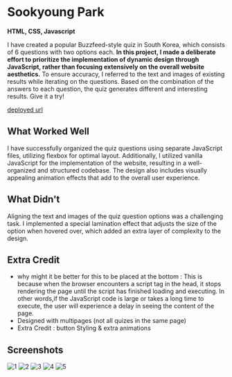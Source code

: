 # Sookyoung Park

**HTML, CSS, Javascript**

I have created a popular Buzzfeed-style quiz in South Korea, which consists of 6 questions with two options each. **In this project, I made a deliberate effort to prioritize the implementation of dynamic design through JavaScript, rather than focusing extensively on the overall website aesthetics.**
To ensure accuracy, I referred to the text and images of existing results while iterating on the questions. Based on the combination of the answers to each question, the quiz generates different and interesting results. Give it a try!

[deployed url](https://soolab2.onrender.com)

## What Worked Well
I have successfully organized the quiz questions using separate JavaScript files, utilizing flexbox for optimal layout. Additionally, I utilized vanilla JavaScript for the implementation of the website, resulting in a well-organized and structured codebase. The design also includes visually appealing animation effects that add to the overall user experience.

## What Didn't
Aligning the text and images of the quiz question options was a challenging task. I implemented a special lamination effect that adjusts the size of the option when hovered over, which added an extra layer of complexity to the design.

## Extra Credit
* why might it be better for this to be placed at the bottom : This is because when the browser encounters a script tag in the head, it stops rendering the page until the script has finished loading and executing. In other words,if the JavaScript code is large or takes a long time to execute, the user will experience a delay in seeing the content of the page.
* Designed with multipages (not all quizes in the same page)
* Extra Credit : button Styling & extra animations

## Screenshots
![1](https://github.com/dartmouth-cs52-23s/lab2-quizzical-sookyoungpark1031/blob/main/screenshots/1.png?raw=true)
![2](https://github.com/dartmouth-cs52-23s/lab2-quizzical-sookyoungpark1031/blob/main/screenshots/2.png?raw=true)
![3](https://github.com/dartmouth-cs52-23s/lab2-quizzical-sookyoungpark1031/blob/main/screenshots/3.png?raw=true)
![4](https://github.com/dartmouth-cs52-23s/lab2-quizzical-sookyoungpark1031/blob/main/screenshots/4.png?raw=true)
![5](https://github.com/dartmouth-cs52-23s/lab2-quizzical-sookyoungpark1031/blob/main/screenshots/5.png?raw=true)

